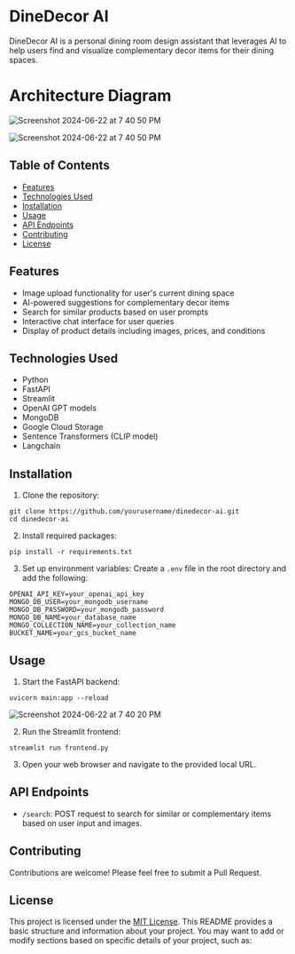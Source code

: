 # DineDecor AI

DineDecor AI is a personal dining room design assistant that leverages AI to help users find and visualize complementary decor items for their dining spaces.

# Architecture Diagram
![Screenshot 2024-06-22 at 7 40 50 PM](https://github.com/INFO-7374-Algorithmic-Digital-Marketing/multi-modal-product-recommendation-chatbot/blob/main/assignment2_arch_diagram.drawio%20(1).png)


![Screenshot 2024-06-22 at 7 40 50 PM](https://github.com/INFO-7374-Algorithmic-Digital-Marketing/multi-modal-product-recommendation-chatbot/assets/37287532/13df19bb-d789-4980-b84d-94aa2e2ebe4b)



## Table of Contents
- [Features](#features)
- [Technologies Used](#technologies-used)
- [Installation](#installation)
- [Usage](#usage)
- [API Endpoints](#api-endpoints)
- [Contributing](#contributing)
- [License](#license)

## Features

- Image upload functionality for user's current dining space
- AI-powered suggestions for complementary decor items
- Search for similar products based on user prompts
- Interactive chat interface for user queries
- Display of product details including images, prices, and conditions

## Technologies Used

- Python
- FastAPI
- Streamlit
- OpenAI GPT models
- MongoDB
- Google Cloud Storage
- Sentence Transformers (CLIP model)
- Langchain

## Installation

1. Clone the repository:

```
git clone https://github.com/yourusername/dinedecor-ai.git
cd dinedecor-ai
```

2. Install required packages:

```
pip install -r requirements.txt
```

3. Set up environment variables:
Create a `.env` file in the root directory and add the following:

```
OPENAI_API_KEY=your_openai_api_key
MONGO_DB_USER=your_mongodb_username
MONGO_DB_PASSWORD=your_mongodb_password
MONGO_DB_NAME=your_database_name
MONGO_COLLECTION_NAME=your_collection_name
BUCKET_NAME=your_gcs_bucket_name
```

## Usage

1. Start the FastAPI backend:
```
uvicorn main:app --reload
```

![Screenshot 2024-06-22 at 7 40 20 PM](https://github.com/INFO-7374-Algorithmic-Digital-Marketing/multi-modal-product-recommendation-chatbot/assets/37287532/5924e355-a72c-4c1e-9bdd-e8950f0221fa)

2. Run the Streamlit frontend:
```
streamlit run frontend.py
```

3. Open your web browser and navigate to the provided local URL.

## API Endpoints

- `/search`: POST request to search for similar or complementary items based on user input and images.

## Contributing

Contributions are welcome! Please feel free to submit a Pull Request.

## License

This project is licensed under the [MIT License](LICENSE).
This README provides a basic structure and information about your project. You may want to add or modify sections based on specific details of your project, such as:
